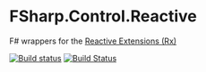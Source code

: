 # FSharp.Control.Reactive

F# wrappers for the [Reactive Extensions (Rx)](http://msdn.microsoft.com/en-us/data/gg577609.aspx)

[![Build status](https://ci.appveyor.com/api/projects/status/dq2e035kykkrxh0h/branch/master)](https://ci.appveyor.com/project/panesofglass/fsharp-reactive/branch/master)
[![Build Status](https://travis-ci.org/fsprojects/FSharp.Control.Reactive.svg?branch=master)](https://travis-ci.org/fsprojects/FSharp.Control.Reactive)

